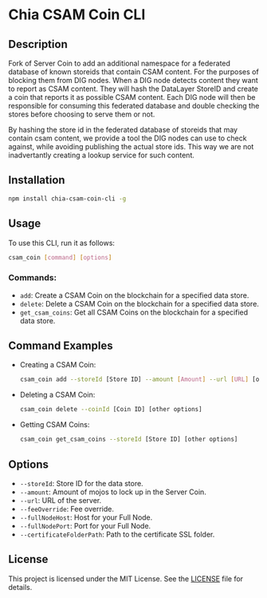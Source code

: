 
# Chia CSAM Coin CLI

## Description
Fork of Server Coin to add an additional namespace for a federated database of known storeids that contain CSAM content. For the purposes of blocking them from DIG nodes. When a DIG node detects content they want to report as CSAM content. They will hash the DataLayer StoreID and create a coin that reports it as possible CSAM content. Each DIG node will then be responsible for consuming this federated database and double checking the stores before choosing to serve them or not.

By hashing the store id in the federated database of storeids that may contain csam content, we provide a tool the DIG nodes can use to check against, while avoiding publishing the actual store ids. This way we are not inadvertantly creating a lookup service for such content.

## Installation

```bash
npm install chia-csam-coin-cli -g
```

## Usage
To use this CLI, run it as follows:

```bash
csam_coin [command] [options]
```

### Commands:
- `add`: Create a CSAM Coin on the blockchain for a specified data store.
- `delete`: Delete a CSAM Coin on the blockchain for a specified data store.
- `get_csam_coins`: Get all CSAM Coins on the blockchain for a specified data store.

## Command Examples
- Creating a CSAM Coin:
  ```bash
  csam_coin add --storeId [Store ID] --amount [Amount] --url [URL] [other options]
  ```

- Deleting a CSAM Coin:
  ```bash
  csam_coin delete --coinId [Coin ID] [other options]
  ```

- Getting CSAM Coins:
  ```bash
  csam_coin get_csam_coins --storeId [Store ID] [other options]
  ```

## Options
- `--storeId`: Store ID for the data store.
- `--amount`: Amount of mojos to lock up in the Server Coin.
- `--url`: URL of the server.
- `--feeOverride`: Fee override.
- `--fullNodeHost`: Host for your Full Node.
- `--fullNodePort`: Port for your Full Node.
- `--certificateFolderPath`: Path to the certificate SSL folder.

## License
This project is licensed under the MIT License. See the [LICENSE](LICENSE) file for details.
